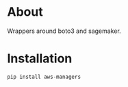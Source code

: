 About
=====

Wrappers around boto3 and sagemaker.

Installation
============

    pip install aws-managers
